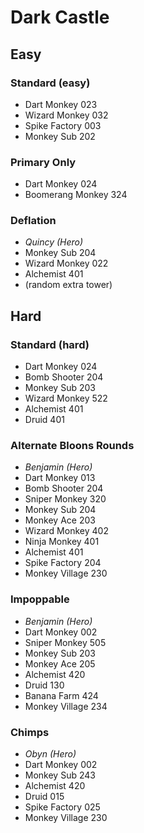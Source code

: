 # Dark Castle
## Easy
### Standard (easy)
- Dart Monkey 023
- Wizard Monkey 032
- Spike Factory 003
- Monkey Sub 202

### Primary Only
- Dart Monkey 024
- Boomerang Monkey 324

### Deflation
- _Quincy (Hero)_
- Monkey Sub 204
- Wizard Monkey 022
- Alchemist 401
- (random extra tower)

## Hard
### Standard (hard)
- Dart Monkey 024
- Bomb Shooter 204
- Monkey Sub 203
- Wizard Monkey 522
- Alchemist 401
- Druid 401

### Alternate Bloons Rounds
- _Benjamin (Hero)_
- Dart Monkey 013
- Bomb Shooter 204
- Sniper Monkey 320
- Monkey Sub 204
- Monkey Ace 203
- Wizard Monkey 402
- Ninja Monkey 401
- Alchemist 401
- Spike Factory 204
- Monkey Village 230

### Impoppable
- _Benjamin (Hero)_
- Dart Monkey 002
- Sniper Monkey 505
- Monkey Sub 203
- Monkey Ace 205
- Alchemist 420
- Druid 130
- Banana Farm 424
- Monkey Village 234

### Chimps
- _Obyn (Hero)_
- Dart Monkey 002
- Monkey Sub 243
- Alchemist 420
- Druid 015
- Spike Factory 025
- Monkey Village 230
